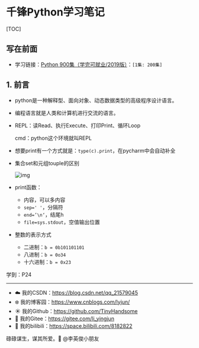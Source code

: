 # 千锋Python学习笔记

[TOC]

## 写在前面

- 学习链接：[Python 900集（学完可就业/2019版）](https://www.bilibili.com/video/BV15J411T7WQ)：`[1集: 200集]`

## 1. 前言

- python是一种解释型、面向对象、动态数据类型的高级程序设计语言。

- 编程语言就是人类和计算机进行交流的语言。

- REPL：读Read、执行Execute、打印Print、循环Loop 

  cmd：python这个环境就叫REPL

- 想要print有一个方式就是：`type(c).print`，在pycharm中会自动补全

- 集合set和元组touple的区别

  ![img](https://img-blog.csdn.net/20180822202401808?watermark/2/text/aHR0cHM6Ly9ibG9nLmNzZG4ubmV0L3FxXzQyNTk4MTMz/font/5a6L5L2T/fontsize/400/fill/I0JBQkFCMA==/dissolve/70)

- print函数：

  - 内容，可以多内容
  - `sep=' '`，分隔符
  - `end=’\n‘`，结尾h
  - `file=sys.stdout`，空值输出位置

- 整数的表示方式

  - 二进制：`b = 0b101101101`
  - 八进制：`b = 0o34`
  - 十六进制：`b = 0x23`

  








学到：P24

------

- :cloud: 我的CSDN：https://blog.csdn.net/qq_21579045
- :snowflake: 我的博客园：https://www.cnblogs.com/lyjun/
- :sunny: 我的Github：https://github.com/TinyHandsome
- :rainbow: 我的Gitee：https://gitee.com/li_yingjun
- :palm_tree: 我的bilibili：https://space.bilibili.com/8182822

碌碌谋生，谋其所爱。:ocean:              @李英俊小朋友